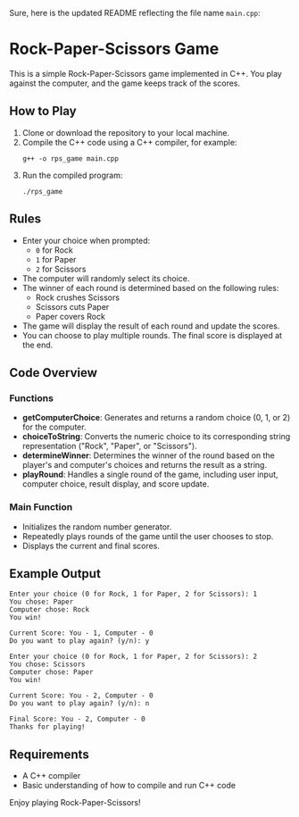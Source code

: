 Sure, here is the updated README reflecting the file name `main.cpp`:

# Rock-Paper-Scissors Game

This is a simple Rock-Paper-Scissors game implemented in C++. You play against the computer, and the game keeps track of the scores.

## How to Play

1. Clone or download the repository to your local machine.
2. Compile the C++ code using a C++ compiler, for example:
    ```
    g++ -o rps_game main.cpp
    ```
3. Run the compiled program:
    ```
    ./rps_game
    ```

## Rules

- Enter your choice when prompted: 
  - `0` for Rock
  - `1` for Paper
  - `2` for Scissors
- The computer will randomly select its choice.
- The winner of each round is determined based on the following rules:
  - Rock crushes Scissors
  - Scissors cuts Paper
  - Paper covers Rock
- The game will display the result of each round and update the scores.
- You can choose to play multiple rounds. The final score is displayed at the end.

## Code Overview

### Functions

- **getComputerChoice**: Generates and returns a random choice (0, 1, or 2) for the computer.
- **choiceToString**: Converts the numeric choice to its corresponding string representation ("Rock", "Paper", or "Scissors").
- **determineWinner**: Determines the winner of the round based on the player's and computer's choices and returns the result as a string.
- **playRound**: Handles a single round of the game, including user input, computer choice, result display, and score update.

### Main Function

- Initializes the random number generator.
- Repeatedly plays rounds of the game until the user chooses to stop.
- Displays the current and final scores.

## Example Output

```
Enter your choice (0 for Rock, 1 for Paper, 2 for Scissors): 1
You chose: Paper
Computer chose: Rock
You win!

Current Score: You - 1, Computer - 0
Do you want to play again? (y/n): y

Enter your choice (0 for Rock, 1 for Paper, 2 for Scissors): 2
You chose: Scissors
Computer chose: Paper
You win!

Current Score: You - 2, Computer - 0
Do you want to play again? (y/n): n

Final Score: You - 2, Computer - 0
Thanks for playing!
```

## Requirements

- A C++ compiler
- Basic understanding of how to compile and run C++ code

Enjoy playing Rock-Paper-Scissors!


